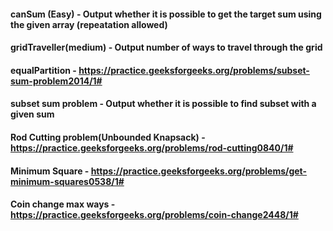 #### canSum (Easy) - Output whether it is possible to get the target sum using the given array (repeatation allowed)

#### gridTraveller(medium) - Output number of ways to travel through the grid

#### equalPartition - https://practice.geeksforgeeks.org/problems/subset-sum-problem2014/1#

#### subset sum problem - Output whether it is possible to find subset with a given sum

#### Rod Cutting problem(Unbounded Knapsack) - https://practice.geeksforgeeks.org/problems/rod-cutting0840/1#

#### Minimum Square - https://practice.geeksforgeeks.org/problems/get-minimum-squares0538/1#

#### Coin change max ways - https://practice.geeksforgeeks.org/problems/coin-change2448/1#
